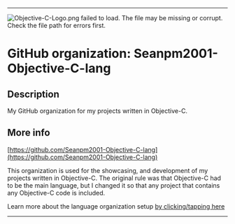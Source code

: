 
***

![Objective-C-Logo.png failed to load. The file may be missing or corrupt. Check the file path for errors first.](/AdditionalInfo/1/Seanpm2001-Objective-C-lang/Objective-C-Logo.png)

# GitHub organization: Seanpm2001-Objective-C-lang

## Description

My GitHub organization for my projects written in Objective-C.

## More info

[https://github.com/Seanpm2001-Objective-C-lang](https://github.com/Seanpm2001-Objective-C-lang)

This organization is used for the showcasing, and development of my projects written in Objective-C. The original rule was that Objective-C had to be the main language, but I changed it so that any project that contains any Objective-C code is included.

Learn more about the language organization setup [by clicking/tapping here](/AdditionalInfo/LanguageOrgs/README.md)

***

